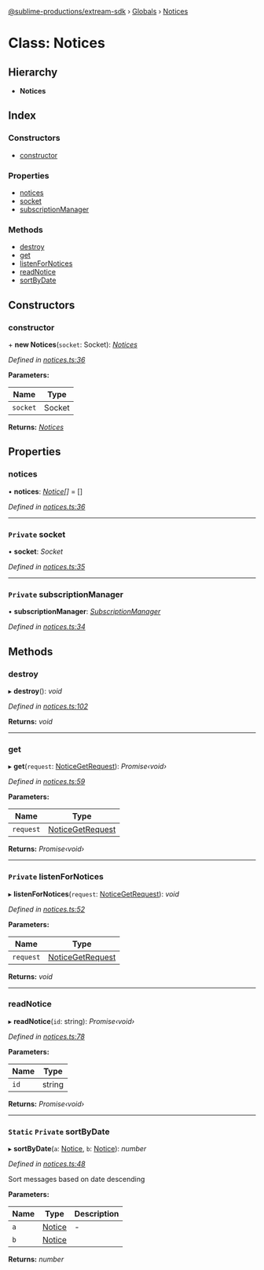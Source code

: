 [@sublime-productions/extream-sdk](../README.md) › [Globals](../globals.md) › [Notices](notices.md)

# Class: Notices

## Hierarchy

* **Notices**

## Index

### Constructors

* [constructor](notices.md#constructor)

### Properties

* [notices](notices.md#notices)
* [socket](notices.md#private-socket)
* [subscriptionManager](notices.md#private-subscriptionmanager)

### Methods

* [destroy](notices.md#destroy)
* [get](notices.md#get)
* [listenForNotices](notices.md#private-listenfornotices)
* [readNotice](notices.md#readnotice)
* [sortByDate](notices.md#static-private-sortbydate)

## Constructors

###  constructor

\+ **new Notices**(`socket`: Socket): *[Notices](notices.md)*

*Defined in [notices.ts:36](https://github.com/Extream-SaaS/ex-sdk/blob/67dc47e/src/notices.ts#L36)*

**Parameters:**

Name | Type |
------ | ------ |
`socket` | Socket |

**Returns:** *[Notices](notices.md)*

## Properties

###  notices

• **notices**: *[Notice](../interfaces/notice.md)[]* = []

*Defined in [notices.ts:36](https://github.com/Extream-SaaS/ex-sdk/blob/67dc47e/src/notices.ts#L36)*

___

### `Private` socket

• **socket**: *Socket*

*Defined in [notices.ts:35](https://github.com/Extream-SaaS/ex-sdk/blob/67dc47e/src/notices.ts#L35)*

___

### `Private` subscriptionManager

• **subscriptionManager**: *[SubscriptionManager](subscriptionmanager.md)*

*Defined in [notices.ts:34](https://github.com/Extream-SaaS/ex-sdk/blob/67dc47e/src/notices.ts#L34)*

## Methods

###  destroy

▸ **destroy**(): *void*

*Defined in [notices.ts:102](https://github.com/Extream-SaaS/ex-sdk/blob/67dc47e/src/notices.ts#L102)*

**Returns:** *void*

___

###  get

▸ **get**(`request`: [NoticeGetRequest](../interfaces/noticegetrequest.md)): *Promise‹void›*

*Defined in [notices.ts:59](https://github.com/Extream-SaaS/ex-sdk/blob/67dc47e/src/notices.ts#L59)*

**Parameters:**

Name | Type |
------ | ------ |
`request` | [NoticeGetRequest](../interfaces/noticegetrequest.md) |

**Returns:** *Promise‹void›*

___

### `Private` listenForNotices

▸ **listenForNotices**(`request`: [NoticeGetRequest](../interfaces/noticegetrequest.md)): *void*

*Defined in [notices.ts:52](https://github.com/Extream-SaaS/ex-sdk/blob/67dc47e/src/notices.ts#L52)*

**Parameters:**

Name | Type |
------ | ------ |
`request` | [NoticeGetRequest](../interfaces/noticegetrequest.md) |

**Returns:** *void*

___

###  readNotice

▸ **readNotice**(`id`: string): *Promise‹void›*

*Defined in [notices.ts:78](https://github.com/Extream-SaaS/ex-sdk/blob/67dc47e/src/notices.ts#L78)*

**Parameters:**

Name | Type |
------ | ------ |
`id` | string |

**Returns:** *Promise‹void›*

___

### `Static` `Private` sortByDate

▸ **sortByDate**(`a`: [Notice](../interfaces/notice.md), `b`: [Notice](../interfaces/notice.md)): *number*

*Defined in [notices.ts:48](https://github.com/Extream-SaaS/ex-sdk/blob/67dc47e/src/notices.ts#L48)*

Sort messages based on date descending

**Parameters:**

Name | Type | Description |
------ | ------ | ------ |
`a` | [Notice](../interfaces/notice.md) | - |
`b` | [Notice](../interfaces/notice.md) |   |

**Returns:** *number*
